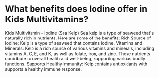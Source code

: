 # What benefits does Iodine offer in Kids Multivitamins?

Kids Multivitamin - Iodine (Sea Kelp) Sea kelp is a type of seaweed that's naturally rich in nutrients. Here are some of the benefits: Rich Source of Iodine: Kelp is a type of seaweed that contains iodine. Vitamins and Minerals: Kelp is a rich source of various vitamins and minerals, including vitamins A, C, E, and K, as well as folate, iron, and zinc. These nutrients contribute to overall health and well-being, supporting various bodily functions. Supports Healthy Immunity: Kelp contains antioxidants with supports a healthy immune response.